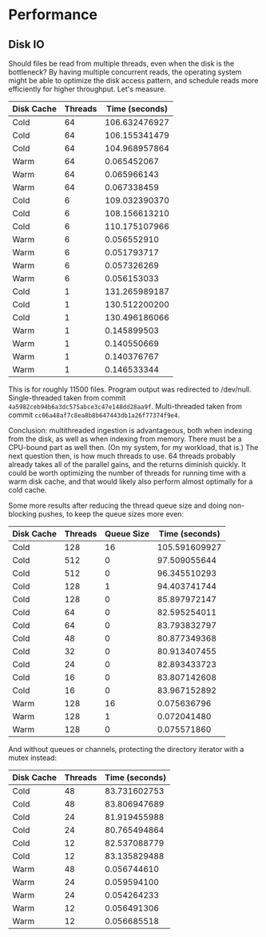 # Performance

## Disk IO

Should files be read from multiple threads, even when the disk is the
bottleneck? By having multiple concurrent reads, the operating system might be
able to optimize the disk access pattern, and schedule reads more efficiently
for higher throughput. Let's measure.

| Disk Cache | Threads | Time (seconds)  |
| ---------- | ------- | --------------- |
| Cold       |      64 |   106.632476927 |
| Cold       |      64 |   106.155341479 |
| Cold       |      64 |   104.968957864 |
| Warm       |      64 |     0.065452067 |
| Warm       |      64 |     0.065966143 |
| Warm       |      64 |     0.067338459 |
| Cold       |       6 |   109.032390370 |
| Cold       |       6 |   108.156613210 |
| Cold       |       6 |   110.175107966 |
| Warm       |       6 |     0.056552910 |
| Warm       |       6 |     0.051793717 |
| Warm       |       6 |     0.057326269 |
| Warm       |       6 |     0.056153033 |
| Cold       |       1 |   131.265989187 |
| Cold       |       1 |   130.512200200 |
| Cold       |       1 |   130.496186066 |
| Warm       |       1 |     0.145899503 |
| Warm       |       1 |     0.140550669 |
| Warm       |       1 |     0.140376767 |
| Warm       |       1 |     0.146533344 |

This is for roughly 11500 files. Program output was redirected to /dev/null.
Single-threaded taken from commit `4a5982ceb94b6a3dc575abce3c47e148dd28aa9f`.
Multi-threaded taken from commit `cc06a48af7c8ea8b8b647443db1a26f77374f9e4`.

Conclusion: multithreaded ingestion is advantageous, both when indexing from the
disk, as well as when indexing from memory. There must be a CPU-bound part as
well then. (On my system, for my workload, that is.) The next question then, is
how much threads to use. 64 threads probably already takes all of the parallel
gains, and the returns diminish quickly. It could be worth optimizing the number
of threads for running time with a warm disk cache, and that would likely also
perform almost optimally for a cold cache.

Some more results after reducing the thread queue size and doing non-blocking
pushes, to keep the queue sizes more even:

| Disk Cache | Threads | Queue Size | Time (seconds)  |
| ---------- | ------- | ---------- | --------------- |
| Cold       |     128 |         16 |   105.591609927 |
| Cold       |     512 |          0 |    97.509055644 |
| Cold       |     512 |          0 |    96.345510293 |
| Cold       |     128 |          1 |    94.403741744 |
| Cold       |     128 |          0 |    85.897972147 |
| Cold       |      64 |          0 |    82.595254011 |
| Cold       |      64 |          0 |    83.793832797 |
| Cold       |      48 |          0 |    80.877349368 |
| Cold       |      32 |          0 |    80.913407455 |
| Cold       |      24 |          0 |    82.893433723 |
| Cold       |      16 |          0 |    83.807142608 |
| Cold       |      16 |          0 |    83.967152892 |
| Warm       |     128 |         16 |     0.075636796 |
| Warm       |     128 |          1 |     0.072041480 |
| Warm       |     128 |          0 |     0.075571860 |

And without queues or channels, protecting the directory iterator with a mutex
instead:

| Disk Cache | Threads | Time (seconds)  |
| ---------- | ------- | --------------- |
| Cold       |      48 |    83.731602753 |
| Cold       |      48 |    83.806947689 |
| Cold       |      24 |    81.919455988 |
| Cold       |      24 |    80.765494864 |
| Cold       |      12 |    82.537088779 |
| Cold       |      12 |    83.135829488 |
| Warm       |      48 |     0.056744610 |
| Warm       |      24 |     0.059594100 |
| Warm       |      24 |     0.054264233 |
| Warm       |      12 |     0.056491306 |
| Warm       |      12 |     0.056685518 |
